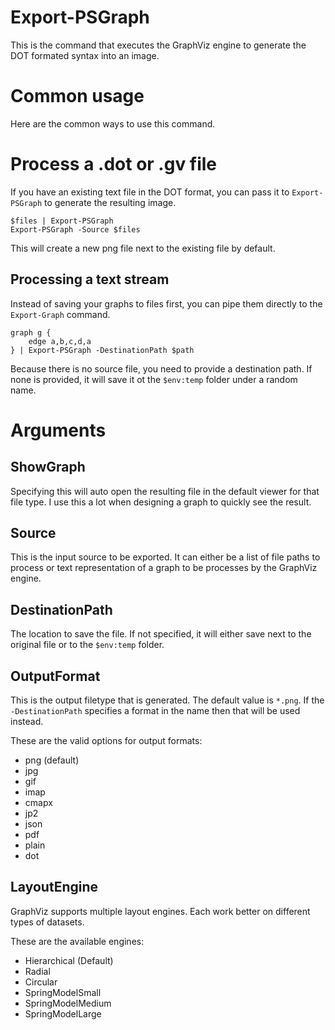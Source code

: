 # Export-PSGraph
This is the command that executes the GraphViz engine to generate the DOT formated syntax into an image.

# Common usage
Here are the common ways to use this command.

# Process a .dot or .gv file
If you have an existing text file in the DOT format, you can pass it to `Export-PSGraph` to generate the resulting image.

    $files | Export-PSGraph
    Export-PSGraph -Source $files

This will create a new png file next to the existing file by default. 

## Processing a text stream
Instead of saving your graphs to files first, you can pipe them directly to the `Export-Graph` command.

    graph g {
        edge a,b,c,d,a
    } | Export-PSGraph -DestinationPath $path

Because there is no source file, you need to provide a destination path. If none is provided, it will save it ot the `$env:temp` folder under a random name.

# Arguments
## ShowGraph
Specifying this will auto open the resulting file in the default viewer for that file type. I use this a lot when designing a graph to quickly see the result.

## Source
This is the input source to be exported. It can either be a list of file paths to process or text representation of a graph to be processes by the GraphViz engine.

## DestinationPath
The location to save the file. If not specified, it will either save next to the original file or to the `$env:temp` folder. 

## OutputFormat
This is the output filetype that is generated. The default value is `*.png`. If the `-DestinationPath` specifies a format in the name then that will be used instead.

These are the valid options for output formats:

* png (default)
* jpg
* gif
* imap
* cmapx
* jp2
* json
* pdf
* plain
* dot

## LayoutEngine
GraphViz supports multiple layout engines. Each work better on different types of datasets.

These are the available engines:

* Hierarchical (Default)
* Radial
* Circular
* SpringModelSmall
* SpringModelMedium
* SpringModelLarge

